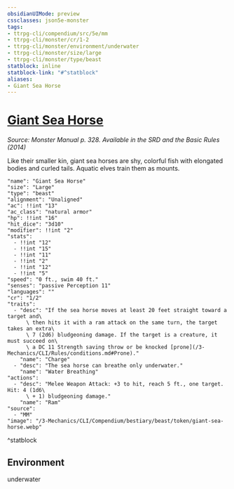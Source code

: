 ```yaml
---
obsidianUIMode: preview
cssclasses: json5e-monster
tags:
- ttrpg-cli/compendium/src/5e/mm
- ttrpg-cli/monster/cr/1-2
- ttrpg-cli/monster/environment/underwater
- ttrpg-cli/monster/size/large
- ttrpg-cli/monster/type/beast
statblock: inline
statblock-link: "#^statblock"
aliases:
- Giant Sea Horse
---
```

# [Giant Sea Horse](3-Mechanics\CLI\Compendium\bestiary\beast/giant-sea-horse.md)
*Source: Monster Manual p. 328. Available in the <span title='Systems Reference Document (5.1)'>SRD</span> and the Basic Rules (2014)*  

Like their smaller kin, giant sea horses are shy, colorful fish with elongated bodies and curled tails. Aquatic elves train them as mounts.

```statblock
"name": "Giant Sea Horse"
"size": "Large"
"type": "beast"
"alignment": "Unaligned"
"ac": !!int "13"
"ac_class": "natural armor"
"hp": !!int "16"
"hit_dice": "3d10"
"modifier": !!int "2"
"stats":
  - !!int "12"
  - !!int "15"
  - !!int "11"
  - !!int "2"
  - !!int "12"
  - !!int "5"
"speed": "0 ft., swim 40 ft."
"senses": "passive Perception 11"
"languages": ""
"cr": "1/2"
"traits":
  - "desc": "If the sea horse moves at least 20 feet straight toward a target and\
      \ then hits it with a ram attack on the same turn, the target takes an extra\
      \ 7 (2d6) bludgeoning damage. If the target is a creature, it must succeed on\
      \ a DC 11 Strength saving throw or be knocked [prone](/3-Mechanics/CLI/Rules/conditions.md#Prone)."
    "name": "Charge"
  - "desc": "The sea horse can breathe only underwater."
    "name": "Water Breathing"
"actions":
  - "desc": "Melee Weapon Attack: +3 to hit, reach 5 ft., one target. Hit: 4 (1d6\
      \ + 1) bludgeoning damage."
    "name": "Ram"
"source":
  - "MM"
"image": "/3-Mechanics/CLI/Compendium/bestiary/beast/token/giant-sea-horse.webp"
```
^statblock

## Environment

underwater